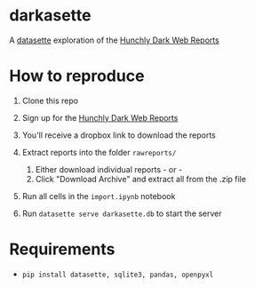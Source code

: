 # darkasette
A [datasette](https://datasette.io/) exploration of the [Hunchly Dark Web Reports](https://www.hunch.ly/darkweb-osint/)

# How to reproduce
1. Clone this repo
1. Sign up for the [Hunchly Dark Web Reports](https://www.hunch.ly/darkweb-osint/)
1. You'll receive a dropbox link to download the reports
1. Extract reports into the folder `rawreports/` 
     
    1. Either download individual reports - or -
    1. Click "Download Archive" and extract all from the .zip file 
1. Run all cells in the `import.ipynb` notebook
1. Run `datasette serve darkasette.db` to start the server


# Requirements
- `pip install datasette, sqlite3, pandas, openpyxl`